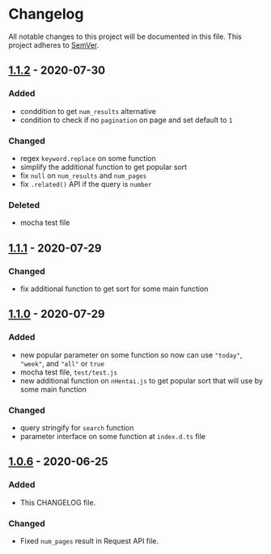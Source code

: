 # Changelog

All notable changes to this project will be documented in this file. This project adheres to [SemVer](https://semver.org/spec/v2.0.0.html).

## [1.1.2] - 2020-07-30

### Added
-	conddition to get `num_results` alternative
-	condition to check if no `pagination` on page and set default to `1`

### Changed
-	regex `keyword.replace` on some function
-	simplify the additional function to get popular sort
-	fix `null` on `num_results` and `num_pages`
-	fix `.related()` API if the query is `number`

### Deleted
- mocha test file

## [1.1.1] - 2020-07-29

### Changed
- 	fix additional function to get sort for some main function

## [1.1.0] - 2020-07-29

### Added

-   new popular parameter on some function so now can use `"today"`, `"week"`, and `"all"` or `true`
-   mocha test file, `test/test.js`
-   new additional function on `nHentai.js` to get popular sort that will use by some main function

### Changed

-   query stringify for `search` function
-   parameter interface on some function at `index.d.ts` file

## [1.0.6] - 2020-06-25

### Added

-   This CHANGELOG file.

### Changed

-   Fixed `num_pages` result in Request API file.

[1.1.2]: https://github.com/masami45/nana-api/compare/v1.1.1...v1.1.2
[1.1.1]: https://github.com/masami45/nana-api/compare/v1.1.0...v1.1.1
[1.1.0]: https://github.com/masami45/nana-api/compare/v1.0.6...v1.1.0
[1.0.6]: https://github.com/masami45/nana-api/releases/tag/v1.0.6

